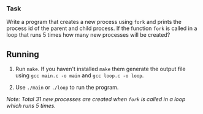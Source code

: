 ### Task

Write a program that creates a new process using `fork` and prints the process id of the parent and child process. If the function `fork` is called in a loop that runs 5 times how many new processes will be created?

## Running

1. Run `make`. If you haven't installed `make` them generate the output file using `gcc main.c -o main` and `gcc loop.c -o loop`.

2. Use `./main` or `./loop` to run the program.

_Note: Total 31 new processes are created when `fork` is called in a loop which runs 5 times._